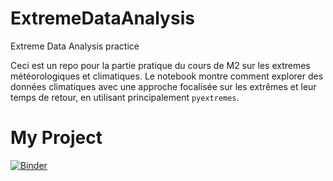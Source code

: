 # ExtremeDataAnalysis
Extreme Data Analysis practice


Ceci est un repo pour la partie pratique du cours de M2 sur les extremes météorologiques et climatiques.
Le notebook montre comment explorer des données climatiques avec une approche focalisée sur les extrêmes et leur temps de retour, en utilisant principalement ```pyextremes```.


# My Project

[![Binder](https://mybinder.org/badge_logo.svg)]([https://mybinder.org/v2/gh/username/my-repo/main?filepath=my_notebook.ipynb](https://mybinder.org/v2/gh/victoirebuffet/ExtremeDataAnalysis/HEAD))
